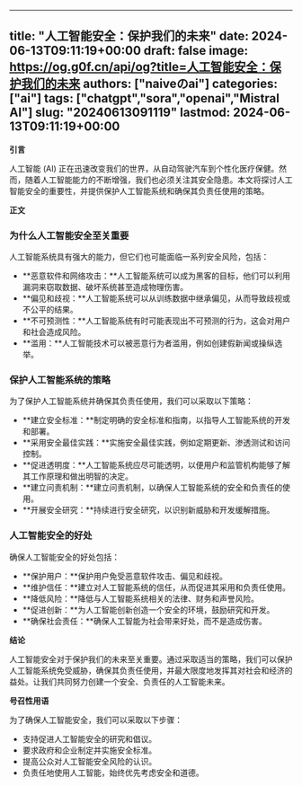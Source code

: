 
---
title: "人工智能安全：保护我们的未来"
date: 2024-06-13T09:11:19+00:00
draft: false
image: https://og.g0f.cn/api/og?title=人工智能安全：保护我们的未来
authors: ["naiveのai"]
categories: ["ai"]
tags: ["chatgpt","sora","openai","Mistral AI"]
slug: "20240613091119"
lastmod: 2024-06-13T09:11:19+00:00
---
**引言**

人工智能 (AI) 正在迅速改变我们的世界，从自动驾驶汽车到个性化医疗保健。然而，随着人工智能能力的不断增强，我们也必须关注其安全隐患。本文将探讨人工智能安全的重要性，并提供保护人工智能系统和确保其负责任使用的策略。

**正文**

### 为什么人工智能安全至关重要

人工智能系统具有强大的能力，但它们也可能面临一系列安全风险，包括：

- **恶意软件和网络攻击：**人工智能系统可以成为黑客的目标，他们可以利用漏洞来窃取数据、破坏系统甚至造成物理伤害。
- **偏见和歧视：**人工智能系统可以从训练数据中继承偏见，从而导致歧视或不公平的结果。
- **不可预测性：**人工智能系统有时可能表现出不可预测的行为，这会对用户和社会造成风险。
- **滥用：**人工智能技术可以被恶意行为者滥用，例如创建假新闻或操纵选举。

### 保护人工智能系统的策略

为了保护人工智能系统并确保其负责任使用，我们可以采取以下策略：

- **建立安全标准：**制定明确的安全标准和指南，以指导人工智能系统的开发和部署。
- **采用安全最佳实践：**实施安全最佳实践，例如定期更新、渗透测试和访问控制。
- **促进透明度：**人工智能系统应尽可能透明，以便用户和监管机构能够了解其工作原理和做出明智的决定。
- **建立问责机制：**建立问责机制，以确保人工智能系统的安全和负责任的使用。
- **开展安全研究：**持续进行安全研究，以识别新威胁和开发缓解措施。

### 人工智能安全的好处

确保人工智能安全的好处包括：

- **保护用户：**保护用户免受恶意软件攻击、偏见和歧视。
- **维护信任：**建立对人工智能系统的信任，从而促进其采用和负责任使用。
- **降低风险：**降低与人工智能系统相关的法律、财务和声誉风险。
- **促进创新：**为人工智能创新创造一个安全的环境，鼓励研究和开发。
- **确保社会责任：**确保人工智能为社会带来好处，而不是造成伤害。

**结论**

人工智能安全对于保护我们的未来至关重要。通过采取适当的策略，我们可以保护人工智能系统免受威胁，确保其负责任使用，并最大限度地发挥其对社会和经济的益处。让我们共同努力创建一个安全、负责任的人工智能未来。

**号召性用语**

为了确保人工智能安全，我们可以采取以下步骤：

- 支持促进人工智能安全的研究和倡议。
- 要求政府和企业制定并实施安全标准。
- 提高公众对人工智能安全风险的认识。
- 负责任地使用人工智能，始终优先考虑安全和道德。